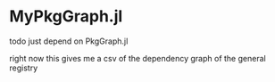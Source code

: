 # MyPkgGraph.jl

todo just depend on PkgGraph.jl

right now this gives me a csv of the dependency graph of the general registry 
